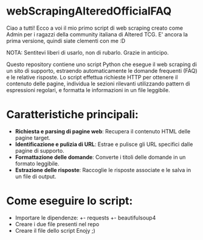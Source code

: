# webScrapingAlteredOfficialFAQ
Ciao a tutti!
Ecco a voi il mio primo script di web scraping creato come Admin per i ragazzi della community italiana di Altered TCG.
E' ancora la prima versione, quindi siate clementi con me :D

NOTA: Sentitevi liberi di usarlo, non di rubarlo.
Grazie in anticipo.

Questo repository contiene uno script Python che esegue il web scraping di un sito di supporto, estraendo automaticamente le domande frequenti (FAQ) e le relative risposte. Lo script effettua richieste HTTP per ottenere il contenuto delle pagine, individua le sezioni rilevanti utilizzando pattern di espressioni regolari, e formatta le informazioni in un file leggibile.

# Caratteristiche principali:
- **Richiesta e parsing di pagine web**: Recupera il contenuto HTML delle pagine target.
- **Identificazione e pulizia di URL**: Estrae e pulisce gli URL specifici dalle pagine di supporto.
- **Formattazione delle domande**: Converte i titoli delle domande in un formato leggibile.
- **Estrazione delle risposte**: Raccoglie le risposte associate e le salva in un file di output.

# Come eseguire lo script:
- Importare le dipendenze:
  +- requests
  +- beautifulsoup4
- Creare i due file presenti nel repo
- Creare il file dello script
Enojy ;)
